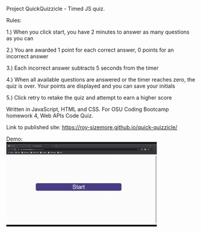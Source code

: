 Project QuickQuizzicle - Timed JS quiz.

Rules:

1.) When you click start, you have 2 minutes to answer as many questions as you can

2.) You are awarded 1 point for each correct answer, 0 points for an incorrect answer

3.) Each incorrect answer subtracts 5 seconds from the timer

4.) When all available questions are answered or the timer reaches zero, the quiz is over. Your points are displayed and you can save your initials

5.) Click retry to retake the quiz and attempt to earn a higher score

Written in JavaScript, HTML and CSS. For OSU Coding Bootcamp homework 4, Web APIs Code Quiz.

Link to published site:
https://roy-sizemore.github.io/quick-quizzicle/

Demo:
<br><img src="https://github.com/roy-sizemore/screenshots/blob/main/qq_demo.gif" alt="demo" width="400px">
